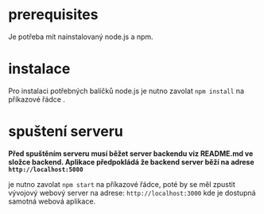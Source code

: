 # prerequisites
Je potřeba mít nainstalovaný node.js a npm.

# instalace
Pro instalaci potřebných balíčků node.js je nutno zavolat `npm install` na příkazové řádce .

# spuštení serveru
**Před spuštěním serveru musí běžet server backendu viz README.md ve složce backend.
Aplikace předpokládá že backend server běží na adrese `http://localhost:5000`**

je nutno zavolat `npm start` na příkazové řádce, poté by se měl zpustit 
vývojový webový server na adrese: `http://localhost:3000` kde je dostupná samotná webová aplikace.
